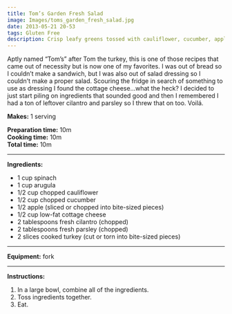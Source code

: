 ```yaml
---
title: Tom’s Garden Fresh Salad
image: Images/toms_garden_fresh_salad.jpg
date: 2013-05-21 20-53
tags: Gluten Free
description: Crisp leafy greens tossed with cauliflower, cucumber, apples and fresh herbs for a filling salad that won’t weigh you down.
---
```

Aptly named “Tom’s” after Tom the turkey, this is one of those recipes that came out of necessity but is now one of my favorites. I was out of bread so I couldn’t make a sandwich, but I was also out of salad dressing so I couldn't make a proper salad. Scouring the fridge in search of something to use as dressing I found the cottage cheese...what the heck? I decided to just start piling on ingredients that sounded good and then I remembered I had a ton of leftover cilantro and parsley so I threw that on too. Voilá.  


**Makes:** 1 serving

**Preparation time:** 10m  
**Cooking time:** 10m  
**Total time:** 10m

---

**Ingredients:**

- 1  cup spinach
- 1 cup arugula
- 1/2 cup chopped cauliflower
- 1/2 cup chopped cucumber
- 1/2 apple (sliced or chopped into bite-sized pieces)
- 1/2 cup low-fat cottage cheese
- 2 tablespoons fresh cilantro (chopped)
- 2 tablespoons fresh parsley (chopped)
- 2 slices cooked turkey (cut or torn into bite-sized pieces)


---

**Equipment:** fork

---

**Instructions:**

1. In a large bowl, combine all of the ingredients. 
1. Toss ingredients together. 
1. Eat.

